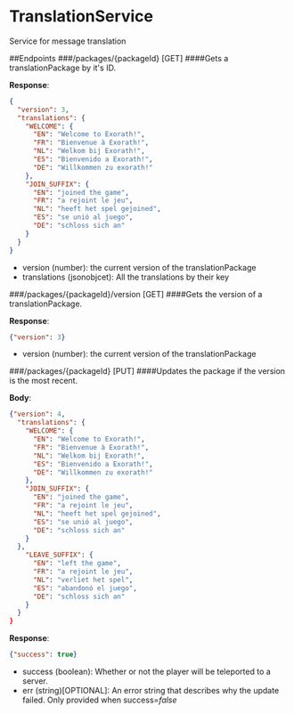 # TranslationService
Service for message translation

##Endpoints
###/packages/{packageId} [GET]
####Gets a translationPackage by it's ID.

**Response**:
```json
{ 
  "version": 3,
  "translations": {
    "WELCOME": {
      "EN": "Welcome to Exorath!",
      "FR": "Bienvenue à Exorath!",
      "NL": "Welkom bij Exorath!",
      "ES": "Bienvenido a Exorath!",
      "DE": "Willkommen zu exorath!"
    },
    "JOIN_SUFFIX": {
      "EN": "joined the game",
      "FR": "a rejoint le jeu",
      "NL": "heeft het spel gejoined",
      "ES": "se unió al juego",
      "DE": "schloss sich an"
    }
  }
}
```
- version (number): the current version of the translationPackage
- translations (jsonobjcet): All the translations by their key

###/packages/{packageId}/version [GET]
####Gets the version of a translationPackage.

**Response**:
```json
{"version": 3}
```
- version (number): the current version of the translationPackage

###/packages/{packageId} [PUT]
####Updates the package if the version is the most recent.

**Body**:
```json
{"version": 4,
  "translations": {
    "WELCOME": {
      "EN": "Welcome to Exorath!",
      "FR": "Bienvenue à Exorath!",
      "NL": "Welkom bij Exorath!",
      "ES": "Bienvenido a Exorath!",
      "DE": "Willkommen zu exorath!"
    },
    "JOIN_SUFFIX": {
      "EN": "joined the game",
      "FR": "a rejoint le jeu",
      "NL": "heeft het spel gejoined",
      "ES": "se unió al juego",
      "DE": "schloss sich an"
    }
  },
    "LEAVE_SUFFIX": {
      "EN": "left the game",
      "FR": "a rejoint le jeu",
      "NL": "verliet het spel",
      "ES": "abandonó el juego",
      "DE": "schloss sich an"
    }
  }
}
```

**Response**:
```json
{"success": true}
```
- success (boolean): Whether or not the player will be teleported to a server.
- err (string)[OPTIONAL]: An error string that describes why the update failed. Only provided when success=*false*

